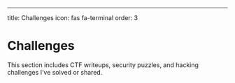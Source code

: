 ---
title: Challenges
icon: fas fa-terminal
order: 3

# Challenges

This section includes CTF writeups, security puzzles, and hacking challenges I’ve solved or shared.
